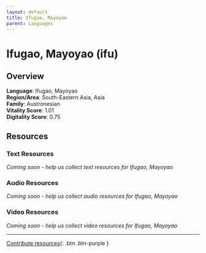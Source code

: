 ```yaml
---
layout: default
title: Ifugao, Mayoyao
parent: Languages
---
```


# Ifugao, Mayoyao (ifu)

## Overview

**Language**: Ifugao, Mayoyao  
**Region/Area**: South-Eastern Asia, Asia  
**Family**: Austronesian  
**Vitality Score**: 1.01  
**Digitality Score**: 0.75  

## Resources

### Text Resources
*Coming soon - help us collect text resources for Ifugao, Mayoyao*

### Audio Resources
*Coming soon - help us collect audio resources for Ifugao, Mayoyao*

### Video Resources
*Coming soon - help us collect video resources for Ifugao, Mayoyao*

---

[Contribute resources](https://fairtrain.github.io/){: .btn .btn-purple }
